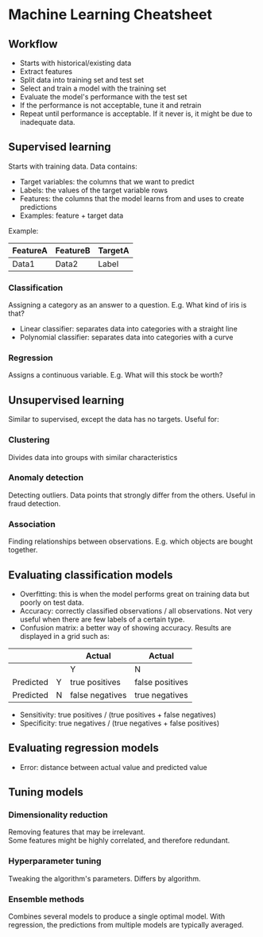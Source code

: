 
# Machine Learning Cheatsheet

## Workflow

- Starts with historical/existing data
- Extract features
- Split data into training set and test set
- Select and train a model with the training set
- Evaluate the model's performance with the test set
- If the performance is not acceptable, tune it and retrain
- Repeat until performance is acceptable. If it never is, it might be due to inadequate data.
  
## Supervised learning

Starts with training data. Data contains:

- Target variables: the columns that we want to predict
- Labels: the values of the target variable rows
- Features: the columns that the model learns from and uses to create predictions
- Examples: feature + target data

Example:

| FeatureA | FeatureB | TargetA |
| -------- | -------- | ------- |
| Data1    | Data2    | Label   |

### Classification

Assigning a category as an answer to a question. E.g. What kind of iris is that?

- Linear classifier: separates data into categories with a straight line
- Polynomial classifier: separates data into categories with a curve

### Regression

Assigns a continuous variable. E.g. What will this stock be worth?

## Unsupervised learning

Similar to supervised, except the data has no targets. Useful for:

### Clustering

Divides data into groups with similar characteristics

### Anomaly detection

Detecting outliers. Data points that strongly differ from the others. Useful in fraud detection.

### Association

Finding relationships between observations. E.g. which objects are bought together.

## Evaluating classification models

- Overfitting: this is when the model performs great on training data but poorly on test data.
- Accuracy: correctly classified observations / all observations. Not very useful when there are few labels of a certain type.
- Confusion matrix: a better way of showing accuracy. Results are displayed in a grid such as:  

| | | Actual | Actual |
| - | - | - | - |
| | | Y | N |
| Predicted | Y | true positives | false positives |
| Predicted | N | false negatives | true negatives |

- Sensitivity: true positives / (true positives + false negatives)
- Specificity: true negatives / (true negatives + false positives)

## Evaluating regression models

- Error: distance between actual value and predicted value

## Tuning models

### Dimensionality reduction

Removing features that may be irrelevant.  
Some features might be highly correlated, and therefore redundant.

### Hyperparameter tuning

Tweaking the algorithm's parameters. Differs by algorithm.

### Ensemble methods

Combines several models to produce a single optimal model.
With regression, the predictions from multiple models are typically averaged.
